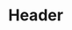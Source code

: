 <!-- TITLE: Hatch Griffin -->
<!-- SUBTITLE: Hatches a baby griffin to attack your target for a set period of time. -->

# Header
